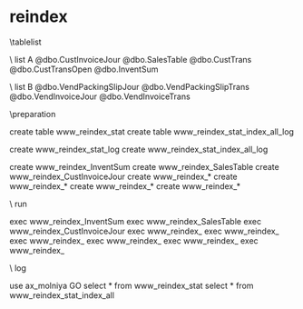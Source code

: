 reindex
=======

\\tablelist

  \\ list A
  @dbo.CustInvoiceJour 
  @dbo.SalesTable
  @dbo.CustTrans
  @dbo.CustTransOpen
  @dbo.InventSum
  
  \\ list B	
  @dbo.VendPackingSlipJour
  @dbo.VendPackingSlipTrans
  @dbo.VendInvoiceJour
  @dbo.VendInvoiceTrans


\\preparation

  create table www_reindex_stat
  create table www_reindex_stat_index_all_log
  
  create www_reindex_stat_log
  create www_reindex_stat_index_all_log
  
  create www_reindex_InventSum
  create www_reindex_SalesTable
  create www_reindex_CustInvoiceJour
  create www_reindex_*
  create www_reindex_*
  create www_reindex_*
  create www_reindex_*

\\ run

  exec www_reindex_InventSum 
  exec www_reindex_SalesTable
  exec www_reindex_CustInvoiceJour
  exec www_reindex_
  exec www_reindex_
  exec www_reindex_
  exec www_reindex_
  exec www_reindex_
  exec www_reindex_
  
\\ log

  use ax_molniya
  GO
  select * from www_reindex_stat
  select * from www_reindex_stat_index_all
  
